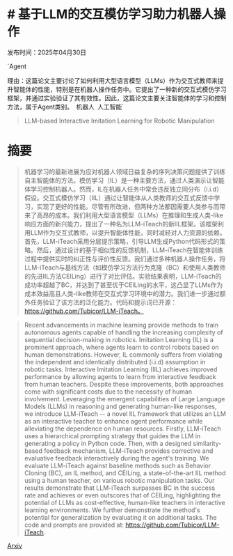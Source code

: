 # # 基于LLM的交互模仿学习助力机器人操作

发布时间：2025年04月30日

`Agent

理由：这篇论文主要讨论了如何利用大型语言模型（LLMs）作为交互式教师来提升智能体的性能，特别是在机器人操作任务中。它提出了一种新的交互式模仿学习框架，并通过实验验证了其有效性。因此，这篇论文主要关注智能体的学习和控制方法，属于Agent类别。` `机器人` `人工智能`

> LLM-based Interactive Imitation Learning for Robotic Manipulation

# 摘要

> 机器学习的最新进展为应对机器人领域日益复杂的序列决策问题提供了训练自主智能体的方法。模仿学习（IL）是一种主要方法，通过人类演示让智能体学习控制机器人。然而，IL在机器人任务中常会违反独立同分布（i.i.d）假设。交互式模仿学习（IIL）通过让智能体从人类教师的交互式反馈中学习，实现了更好的性能。尽管有所改进，但两种方法都因需要人类参与而带来了高昂的成本。我们利用大型语言模型（LLMs）在推理和生成人类-like响应方面的新兴能力，提出了一种名为LLM-iTeach的新IIL框架。该框架利用LLM作为交互式教师，以提升智能体性能，同时减轻对人力资源的依赖。首先，LLM-iTeach采用分层提示策略，引导LLM生成Python代码形式的策略。然后，通过设计的基于相似性的反馈机制，LLM-iTeach在智能体训练过程中提供实时的纠正性与评价性反馈。我们通过多种机器人操作任务，将LLM-iTeach与基线方法（如模仿学习方法行为克隆（BC）和使用人类教师的先进IIL方法CEILing）进行了对比评估。实验结果表明，LLM-iTeach的成功率超越了BC，并达到了甚至优于CEILing的水平，这凸显了LLMs作为成本效益高且人类-like教师在交互式学习环境中的潜力。我们进一步通过额外任务验证了该方法的泛化能力。代码和提示词已开源：https://github.com/Tubicor/LLM-iTeach。
    

> Recent advancements in machine learning provide methods to train autonomous agents capable of handling the increasing complexity of sequential decision-making in robotics. Imitation Learning (IL) is a prominent approach, where agents learn to control robots based on human demonstrations. However, IL commonly suffers from violating the independent and identically distributed (i.i.d) assumption in robotic tasks. Interactive Imitation Learning (IIL) achieves improved performance by allowing agents to learn from interactive feedback from human teachers. Despite these improvements, both approaches come with significant costs due to the necessity of human involvement. Leveraging the emergent capabilities of Large Language Models (LLMs) in reasoning and generating human-like responses, we introduce LLM-iTeach -- a novel IIL framework that utilizes an LLM as an interactive teacher to enhance agent performance while alleviating the dependence on human resources. Firstly, LLM-iTeach uses a hierarchical prompting strategy that guides the LLM in generating a policy in Python code. Then, with a designed similarity-based feedback mechanism, LLM-iTeach provides corrective and evaluative feedback interactively during the agent's training. We evaluate LLM-iTeach against baseline methods such as Behavior Cloning (BC), an IL method, and CEILing, a state-of-the-art IIL method using a human teacher, on various robotic manipulation tasks. Our results demonstrate that LLM-iTeach surpasses BC in the success rate and achieves or even outscores that of CEILing, highlighting the potential of LLMs as cost-effective, human-like teachers in interactive learning environments. We further demonstrate the method's potential for generalization by evaluating it on additional tasks. The code and prompts are provided at: https://github.com/Tubicor/LLM-iTeach.

[Arxiv](https://arxiv.org/abs/2504.21769)